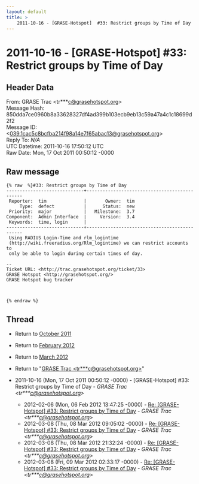 ```yaml
---
layout: default
title: >
    2011-10-16 - [GRASE-Hotspot]  #33: Restrict groups by Time of Day
---
```


# 2011-10-16 - [GRASE-Hotspot]  #33: Restrict groups by Time of Day

## Header Data

From: GRASE Trac \<tr***c@grasehotspot.org\><br>
Message Hash: 850dda7ce0960b8a33628327df4ad399b103ecb9eb13c59a47a4c1c18699d2f2<br>
Message ID: \<039.1cac5c8bcfba214f98a14e7f65abac13@grasehotspot.org\><br>
Reply To: _N/A_<br>
UTC Datetime: 2011-10-16 17:50:12 UTC<br>
Raw Date: Mon, 17 Oct 2011 00:50:12 -0000<br>

## Raw message

```
{% raw  %}#33: Restrict groups by Time of Day
-----------------------------+----------------------------------------------
 Reporter:  tim              |       Owner:  tim
     Type:  defect           |      Status:  new
 Priority:  major            |   Milestone:  3.7
Component:  Admin Interface  |     Version:  3.4
 Keywords:  time, login      |  
-----------------------------+----------------------------------------------
 Using RADIUS Login-Time and rlm_logintime
 (http://wiki.freeradius.org/Rlm_logintime) we can restrict accounts to
 only be able to login during certain times of day.

-- 
Ticket URL: <http://trac.grasehotspot.org/ticket/33>
GRASE Hotspot <http://grasehotspot.org/>
GRASE Hotspot bug tracker



{% endraw %}
```

## Thread

+ Return to [October 2011](/archive/2011/10)
+ Return to [February 2012](/archive/2012/02)
+ Return to [March 2012](/archive/2012/03)

+ Return to "[GRASE Trac <tr***c<span>@</span>grasehotspot.org>](/authors/tr___c_at_grasehotspot_org)"

+ 2011-10-16 (Mon, 17 Oct 2011 00:50:12 -0000) - [GRASE-Hotspot]  #33: Restrict groups by Time of Day - _GRASE Trac \<tr***c@grasehotspot.org\>_
  + 2012-02-06 (Mon, 06 Feb 2012 13:47:25 -0000) - [Re: [GRASE-Hotspot] #33: Restrict groups by Time of Day](/archive/2012/02/5f37672acd912c619f0c2db1fd8ae6731861a67b2760de3511333944ccac0e45) - _GRASE Trac \<tr***c@grasehotspot.org\>_
  + 2012-03-08 (Thu, 08 Mar 2012 09:05:02 -0000) - [Re: [GRASE-Hotspot] #33: Restrict groups by Time of Day](/archive/2012/03/119960184e4e4f45177aed93438181a6659aad4933b4186214f5aa7d89e32dd2) - _GRASE Trac \<tr***c@grasehotspot.org\>_
  + 2012-03-08 (Thu, 08 Mar 2012 21:32:24 -0000) - [Re: [GRASE-Hotspot] #33: Restrict groups by Time of Day](/archive/2012/03/0dc164087ab0377912fbdae7f05546a78f666199ad844c51b4e416fc39fc926f) - _GRASE Trac \<tr***c@grasehotspot.org\>_
  + 2012-03-08 (Fri, 09 Mar 2012 02:33:17 -0000) - [Re: [GRASE-Hotspot] #33: Restrict groups by Time of Day](/archive/2012/03/ca702840eb76f5084f32b41d6f03ce099cb12d8a89e8ec2f2b0c0e199dae13c5) - _GRASE Trac \<tr***c@grasehotspot.org\>_

